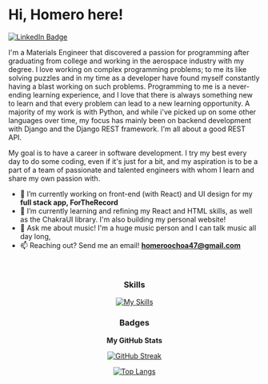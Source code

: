 <h1>Hi, Homero here!</h1>
 
<a href="https://www.linkedin.com/in/homero-ochoa-047/"><img src="https://img.shields.io/badge/LinkedIn-blue?style=for-the-badge&logo=linkedin&logoColor=white" alt="LinkedIn Badge"></a>
 
<p>I'm a Materials Engineer that discovered a passion for programming after graduating from college and working in the aerospace industry with my degree. I love working on complex programming problems; to me its like solving puzzles and in my time as a developer have found myself constantly having a blast working on such problems. Programming to me is a never-ending learning experience, and I love that there is always something new to learn and that every problem can lead to a new learning opportunity. A majority of my work is with Python, and while i've picked up on some other languages over time, my focus has mainly been on backend development with Django and the Django REST framework. I'm all about a good REST API.</p>
 
<p>My goal is to have a career in software development. I try my best every day to do some coding, even if it's just for a bit, and my aspiration is to be a part of a team of passionate and talented engineers with whom I learn and share my own passion with.</p>

- 🔭 I’m currently working on front-end (with React) and UI design for my **full stack app, ForTheRecord**
- 🌱 I’m currently learning and refining my React and HTML skills, as well as the ChakraUI library. I'm also building my personal website!
- 💬 Ask me about music! I'm a huge music person and I can talk music all day long,
- 📫 Reaching out? Send me an email! **homeroochoa47@gmail.com**

</br>

<div align="center">
 
### Skills

[![My Skills](https://skillicons.dev/icons?i=py,django,js,react,html,css,bootstrap,postgres)](https://skillicons.dev)

 ### Badges

<b>My GitHub Stats</b>

[![GitHub Streak](http://github-readme-streak-stats.herokuapp.com?user=homeroochoa47&theme=dark&background=000000&currStreakNum)](https://git.io/streak-stats)

[![Top Langs](https://github-readme-stats.vercel.app/api/top-langs/?username=homeroochoa47&layout=compact&theme=vision-friendly-dark)](https://github.com/anuraghazra/github-readme-stats)

</div>
